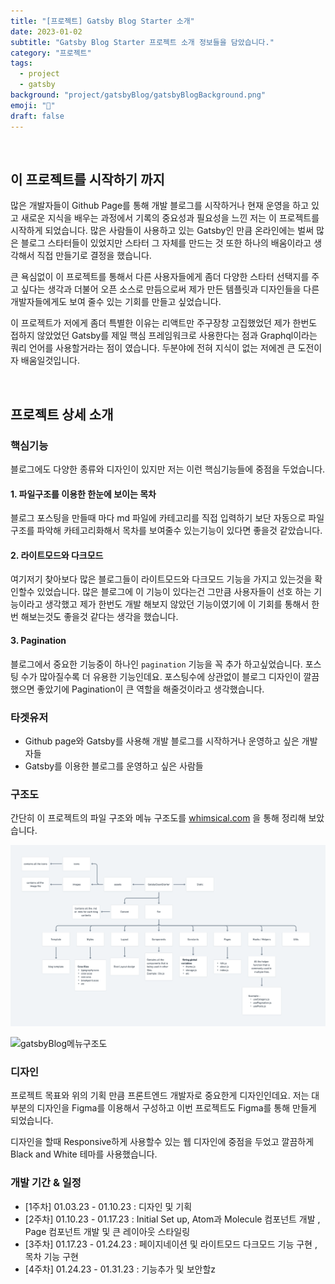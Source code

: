 ```yaml
---
title: "[프로젝트] Gatsby Blog Starter 소개"
date: 2023-01-02
subtitle: "Gatsby Blog Starter 프로젝트 소개 정보들을 담았습니다."
category: "프로젝트"
tags:
  - project
  - gatsby
background: "project/gatsbyBlog/gatsbyBlogBackground.png"
emoji: "📜"
draft: false
---
```


</br>

## 이 프로젝트를 시작하기 까지

많은 개발자들이 Github Page를 통해 개발 블로그를 시작하거나 현재 운영을 하고 있고 새로운 지식을 배우는 과정에서 기록의 중요성과 필요성을 느낀 저는 이 프로젝트를 시작하게 되었습니다. 많은 사람들이 사용하고 있는 Gatsby인 만큼 온라인에는 벌써 많은 블로그 스타터들이 있었지만 스타터 그 자체를 만드는 것 또한 하나의 배움이라고 생각해서 직접 만들기로 결정을 했습니다.

큰 욕심없이 이 프로젝트를 통해서 다른 사용자들에게 좀더 다양한 스타터 선택지를 주고 싶다는 생각과 더불어 오픈 소스로 만듬으로써 제가 만든 템플릿과 디자인들을 다른 개발자들에게도 보여 줄수 있는 기회를 만들고 싶었습니다.

이 프로젝트가 저에게 좀더 특별한 이유는 리액트만 주구장창 고집했었던 제가 한번도 접하지 않았었던 Gatsby를 제일 핵심 프레임워크로 사용한다는 점과 Graphql이라는 쿼리 언어를 사용할거라는 점이 였습니다. 두분야에 전혀 지식이 없는 저에겐 큰 도전이자 배움일것입니다.

<br/>

## 프로젝트 상세 소개

### 핵심기능

블로그에도 다양한 종류와 디자인이 있지만 저는 이런 핵심기능들에 중점을 두었습니다.

#### 1. 파일구조를 이용한 한눈에 보이는 목차

블로그 포스팅을 만들때 마다 md 파일에 카테고리를 직접 입력하기 보단 자동으로 파일구조를 파악해 카테고리화해서 목차를 보여줄수 있는기능이 있다면 좋을것 같았습니다.

#### 2. 라이트모드와 다크모드

여기저기 찾아보다 많은 블로그들이 라이트모드와 다크모드 기능을 가지고 있는것을 확인할수 있었습니다. 많은 블로그에 이 기능이 있다는건 그만큼 사용자들이 선호 하는 기능이라고 생각했고 제가 한번도 개발 해보지 않았던 기능이였기에 이 기회를 통해서 한번 해보는것도 좋을것 같다는 생각을 했습니다.

#### 3. Pagination

블로그에서 중요한 기능중이 하나인 `pagination` 기능을 꼭 추가 하고싶었습니다. 포스팅 수가 많아질수록 더 유용한 기능인데요. 포스팅수에 상관없이 블로그 디자인이 깔끔했으면 좋았기에 Pagination이 큰 역할을 해줄것이라고 생각했습니다.

### 타겟유저

- Github page와 Gatsby를 사용해 개발 블로그를 시작하거나 운영하고 싶은 개발자들
- Gatsby를 이용한 블로그를 운영하고 싶은 사람들

### 구조도

간단히 이 프로젝트의 파일 구조와 메뉴 구조도를 [whimsical.com](http://whimsical.com) 을 통해 정리해 보았습니다.

<div style="width:100%; margin:auto;">

![gatsbyBlog파일구조도](../../assets/images/project/gatsbyBlog/gatsbyBlog파일구조도.png)

</div>

<div style="width:100%; margin:auto;">

![gatsbyBlog메뉴구조도](../../assets/images/project/gatsbyBlog/gatsbyBlog메뉴구조도.png)

</div>

### 디자인

프로젝트 목표와 위의 기획 만큼 프론트엔드 개발자로 중요한게 디자인인데요. 저는 대부분의 디자인을 Figma를 이용해서 구성하고 이번 프로젝트도 Figma를 통해 만들게 되었습니다.

디자인을 할때 Responsive하게 사용할수 있는 웹 디자인에 중점을 두었고 깔끔하게 Black and White 테마를 사용했습니다.

### 개발 기간 & 일정

- [1주차] 01.03.23 - 01.10.23 : 디자인 및 기획
- [2주차] 01.10.23 - 01.17.23 : Initial Set up, Atom과 Molecule 컴포넌트 개발 , Page 컴포넌트 개발 및 큰 레이아웃 스타일링
- [3주차] 01.17.23 - 01.24.23 : 페이지네이션 및 라이트모드 다크모드 기능 구현 , 목차 기능 구현
- [4주차] 01.24.23 - 01.31.23 : 기능추가 및 보안할z
